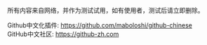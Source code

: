 所有内容来自网络，并作为测试试用，如有使用者，测试后请立即删除。

Github中文化插件: https://github.com/maboloshi/github-chinese<br>
GitHub中文社区: https://github-zh.com
